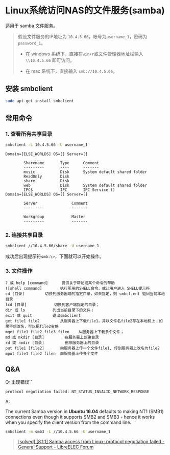 # Linux系统访问NAS的文件服务(samba)

适用于 samba 文件服务。

> 假设文件服务的IP地址为 `10.4.5.66`，帐号为`username_1`，密码为`password_1`。
>
> - 在 windows 系统下，直接在`win+r`或文件管理器地址栏输入 `\\10.4.5.66` 即可访问。
>
> - 在 mac 系统下，直接输入 `smb://10.4.5.66`。

## 安装 smbclient

```bash
sudo apt-get install smbclient
```

## 常用命令

### 1. 查看所有共享目录

```bash
smbclient -L 10.4.5.66 -U username_1
```

```
Domain=[ELSE_WORLDS] OS=[] Server=[]

        Sharename       Type      Comment
        ---------       ----      -------
        music           Disk      System default shared folder
        ReadOnly        Disk      
        share           Disk      
        web             Disk      System default shared folder
        IPC$            IPC       IPC Service ()
Domain=[ELSE_WORLDS] OS=[] Server=[]

        Server               Comment
        ---------            -------

        Workgroup            Master
        ---------            -------
```

### 2. 连接共享目录

```bash
smbclient //10.4.5.66/share -U username_1
```

成功后出现提示符`smb:\>`，下面就可以开始操作。

### 3. 文件操作

```
? 或 help [command]		提供关于帮助或某个命令的帮助
![shell command]		执行所用的SHELL命令，或让用户进入 SHELL提示符
cd [目录]			切换到服务器端的指定目录，如未指定，则 smbclient 返回当前本地目录
lcd [目录]			切换到客户端指定的目录；
dir 或 ls			列出当前目录下的文件；
exit 或 quit			退出smbclient     
get file1 file2			从服务器上下载file1，并以文件名file2存在本地机上；如果不想改名，可以把file2省略
mget file1 file2 file3 filen	从服务器上下载多个文件；
md 或 mkdir [目录]			在服务器上创建目录
rd 或 rmdir [目录]			删除服务器上的目录
put file1 [file2]		向服务器上传一个文件file1, 传到服务器上改名为file2
mput file1 file2 filen	向服务器上传多个文件
```

## Q&A

Q: 出现错误``

```bash
protocol negotiation failed: NT_STATUS_INVALID_NETWORK_RESPONSE
```

A: 

The current Samba version in **Ubuntu 16.04** defaults to making NT1 (SMB1) connections even though it supports SMB2 and SMB3 - hence it works when you specify the client version from the command line. 

```bash
smbclient -m smb3 -L //10.4.5.66 -U username_1
```

> [[solved\] [8.1.1] Samba access from Linux: protocol negotiation failed - General Support - LibreELEC Forum](https://forum.libreelec.tv/thread/9920-solved-8-1-1-samba-access-from-linux-protocol-negotiation-failed/)

